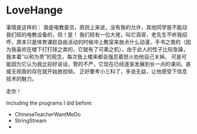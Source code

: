 # LoveHange
事情是这样的：
我是电教委员，原则上来说，没有我的允许，其他同学是不能动我们班的电教设备的，但！是！
我们班有一位大佬，叫它涵哥，老先生不听我招呼，原本只是体育课趁自由活动的时候冲上教室来放点什么动漫，手书之类的（因为我喜欢在楼下打打球之类的，它就有了可乘之机），由于此人的性子比较急躁，我本着“以和为贵”的观念，每次我上楼来都会强忍着怒火劝他自己关掉。
可是可能因为它认为我比较好说话，管的不严，它现在已经逐渐发展到长一点的课间，直接无视我的存在就开始放视频。
正好要考小三科了，多说无益，让他感受下信息技术的魅力。

走你！

Including the programs I did before:
- ChineseTeacherWantMeDo
- StringStream
- 